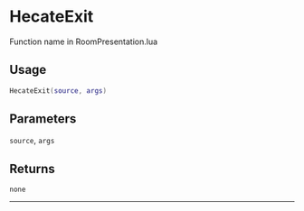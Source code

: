 # HecateExit
Function name in RoomPresentation.lua
## Usage
```lua
HecateExit(source, args)
```
## Parameters
`source`, `args`
## Returns
`none`

---